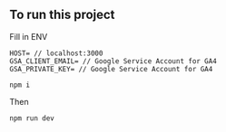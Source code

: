 ## To run this project

Fill in ENV

```
HOST= // localhost:3000
GSA_CLIENT_EMAIL= // Google Service Account for GA4
GSA_PRIVATE_KEY= // Google Service Account for GA4
```

```
npm i
```

Then

```
npm run dev
```
